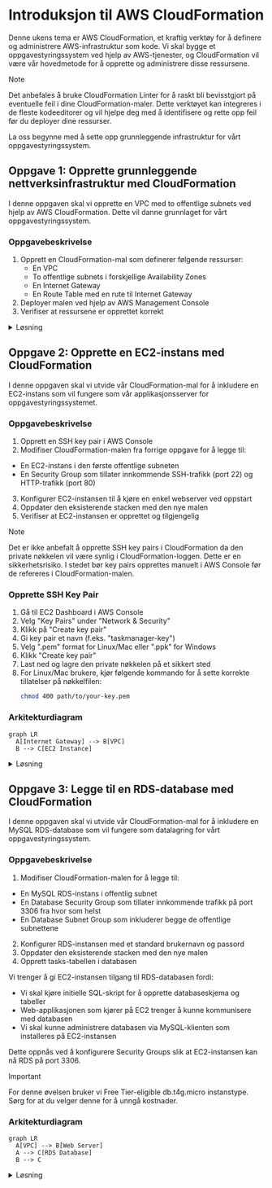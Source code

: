 # Introduksjon til AWS CloudFormation

Denne ukens tema er AWS CloudFormation, et kraftig verktøy for å definere og administrere AWS-infrastruktur som kode. Vi skal bygge et oppgavestyringssystem ved hjelp av AWS-tjenester, og CloudFormation vil være vår hovedmetode for å opprette og administrere disse ressursene.

> [!NOTE]
> Det anbefales å bruke CloudFormation Linter for å raskt bli bevisstgjort på eventuelle feil i dine CloudFormation-maler. Dette verktøyet kan integreres i de fleste kodeeditorer og vil hjelpe deg med å identifisere og rette opp feil før du deployer dine ressurser.

La oss begynne med å sette opp grunnleggende infrastruktur for vårt oppgavestyringssystem.

## Oppgave 1: Opprette grunnleggende nettverksinfrastruktur med CloudFormation

I denne oppgaven skal vi opprette en VPC med to offentlige subnets ved hjelp av AWS CloudFormation. Dette vil danne grunnlaget for vårt oppgavestyringssystem.

### Oppgavebeskrivelse

1. Opprett en CloudFormation-mal som definerer følgende ressurser:
   - En VPC
   - To offentlige subnets i forskjellige Availability Zones
   - En Internet Gateway
   - En Route Table med en rute til Internet Gateway
2. Deployer malen ved hjelp av AWS Management Console
3. Verifiser at ressursene er opprettet korrekt

<details>
<summary>Løsning</summary>

1. Opprett en fil med navnet `network-infrastructure.yaml` og legg til følgende innhold:

```yaml
AWSTemplateFormatVersion: '2010-09-09'
Description: 'Network infrastructure for task management system'

Resources:
  TaskManagementVPC:
    Type: AWS::EC2::VPC
    Properties:
      CidrBlock: 10.0.0.0/16
      EnableDnsHostnames: true
      EnableDnsSupport: true
      InstanceTenancy: default
      Tags:
        - Key: Name
          Value: test-project
  PublicSubnet1:
    Type: AWS::EC2::Subnet
    Properties:
      VpcId: !Ref TaskManagementVPC
      AvailabilityZone: eu-west-1a
      CidrBlock: 10.0.1.0/24
      MapPublicIpOnLaunch: true
      Tags:
        - Key: Name
          Value: test-project

  PublicSubnet2:
    Type: AWS::EC2::Subnet
    Properties:
      VpcId: !Ref TaskManagementVPC
      AvailabilityZone: eu-west-1b
      CidrBlock: 10.0.2.0/24
      MapPublicIpOnLaunch: true
      Tags:
        - Key: Name
          Value: test-project

  InternetGateway:
    Type: AWS::EC2::InternetGateway
    Properties:
      Tags:
        - Key: Name
          Value: test-project

  AttachGateway:
    Type: AWS::EC2::VPCGatewayAttachment
    Properties:
      VpcId: !Ref TaskManagementVPC
      InternetGatewayId: !Ref InternetGateway

  PublicRouteTable:
    Type: AWS::EC2::RouteTable
    Properties:
      VpcId: !Ref TaskManagementVPC
      Tags:
        - Key: Name
          Value: test-project

  PublicRoute:
    Type: AWS::EC2::Route
    DependsOn: AttachGateway
    Properties:
      RouteTableId: !Ref PublicRouteTable
      DestinationCidrBlock: 0.0.0.0/0
      GatewayId: !Ref InternetGateway

  PublicSubnet1RouteTableAssociation:
    Type: AWS::EC2::SubnetRouteTableAssociation
    Properties:
      SubnetId: !Ref PublicSubnet1
      RouteTableId: !Ref PublicRouteTable

  PublicSubnet2RouteTableAssociation:
    Type: AWS::EC2::SubnetRouteTableAssociation
    Properties:
      SubnetId: !Ref PublicSubnet2
      RouteTableId: !Ref PublicRouteTable

Outputs:
  VPCId:
    Description: The ID of the VPC
    Value: !Ref TaskManagementVPC
    Export:
      Name: TaskManagementVPCId

  PublicSubnet1Id:
    Description: The ID of the first public subnet
    Value: !Ref PublicSubnet1
    Export:
      Name: TaskManagementPublicSubnet1Id

  PublicSubnet2Id:
    Description: The ID of the second public subnet
    Value: !Ref PublicSubnet2
    Export:
      Name: TaskManagementPublicSubnet2Id
```

2. For å deploye denne malen:
   - Gå til AWS CloudFormation-konsollen
   - Klikk på \"Create stack\" og velg \"With new resources (standard)\
   - Velg \"Upload a template file\" og last opp din `network-infrastructure.yaml` fil
   - Gi stacken et navn, f.eks. "task-management-network"
   - Trykk "Next"
   - La alt under `Configure stack options` stå som default, trykk `Next`
   - Gå gjennom resten av trinnene og klikk på `Submit`

3. For å verifisere at ressursene er opprettet korrekt:
   - Stacken vil nå gå i status `CREATE_IN_PROGRESS`
   - Vent til stacken er i status `CREATE_COMPLETE`
   - Gå til VPC-konsollen og bekreft at VPC, subnets, internet gateway og route table er opprettet med riktige konfigurasjoner
   - Sjekk at subnets er knyttet til route table, og at route table har en rute til internet gateway

Denne CloudFormation-malen oppretter en grunnleggende nettverksinfrastruktur for vårt oppgavestyringssystem. Vi har definert en VPC med to offentlige subnets i forskjellige Availability Zones, en Internet Gateway for internett-tilkobling, og en Route Table som ruter trafikk fra subnets til Internet Gateway.

Malen inkluderer også Outputs-seksjonen som eksporterer VPC og Subnet IDer. Dette gjør det enkelt å referere til disse ressursene i fremtidige CloudFormation-maler, noe som fremmer gjenbruk og modularitet i infrastrukturkoden vår.

</details>

## Oppgave 2: Opprette en EC2-instans med CloudFormation

I denne oppgaven skal vi utvide vår CloudFormation-mal for å inkludere en EC2-instans som vil fungere som vår applikasjonsserver for oppgavestyringssystemet.

### Oppgavebeskrivelse

1. Opprett en SSH key pair i AWS Console
2. Modifiser CloudFormation-malen fra forrige oppgave for å legge til:
  - En EC2-instans i den første offentlige subneten
  - En Security Group som tillater innkommende SSH-trafikk (port 22) og HTTP-trafikk (port 80)
3. Konfigurer EC2-instansen til å kjøre en enkel webserver ved oppstart
4. Oppdater den eksisterende stacken med den nye malen
5. Verifiser at EC2-instansen er opprettet og tilgjengelig

> [!NOTE]
> Det er ikke anbefalt å opprette SSH key pairs i CloudFormation da den private nøkkelen vil være synlig i CloudFormation-loggen. Dette er en sikkerhetsrisiko. I stedet bør key pairs opprettes manuelt i AWS Console før de refereres i CloudFormation-malen.

### Opprette SSH Key Pair

1. Gå til EC2 Dashboard i AWS Console
2. Velg "Key Pairs" under "Network & Security"
3. Klikk på "Create key pair"
4. Gi key pair et navn (f.eks. "taskmanager-key")
5. Velg ".pem" format for Linux/Mac eller ".ppk" for Windows
6. Klikk "Create key pair"
7. Last ned og lagre den private nøkkelen på et sikkert sted
8. For Linux/Mac brukere, kjør følgende kommando for å sette korrekte tillatelser på nøkkelfilen:
   ```bash
   chmod 400 path/to/your-key.pem
   ```

### Arkitekturdiagram

```mermaid
graph LR
  A[Internet Gateway] --> B[VPC]
  B --> C[EC2 Instance]
```

<details>
<summary>Løsning</summary>

1. Modifiser `network-infrastructure.yaml` filen og legg til følgende ressurser (husk å endre `LAMBDA_BASE_URL` til din function URL):

```yaml
  WebServerSecurityGroup:
    Type: AWS::EC2::SecurityGroup
    Properties:
      GroupDescription: Allow SSH and HTTP
      VpcId: !Ref TaskManagementVPC
      SecurityGroupIngress:
        - IpProtocol: tcp
          FromPort: 22
          ToPort: 22
          CidrIp: 0.0.0.0/0
        - IpProtocol: tcp
          FromPort: 80
          ToPort: 80
          CidrIp: 0.0.0.0/0
      Tags:
        - Key: Name
          Value: test-project

  WebServerInstance:
    Type: AWS::EC2::Instance
    Properties:
      ImageId: ami-05edf2d87fdbd91c1  # Amazon Linux 2023 AMI in eu-west-1
      InstanceType: t2.micro
      KeyName: taskmanager-key  # Name of the key pair you created
      NetworkInterfaces:
        - AssociatePublicIpAddress: true
          DeviceIndex: 0
          GroupSet:
            - !Ref WebServerSecurityGroup
          SubnetId: !Ref PublicSubnet1
      UserData:
        Fn::Base64: |
          #!/bin/bash
          yum update -y
          yum install -y httpd
          systemctl start httpd
          systemctl enable httpd
          
          # Create frontend files
          cat > /var/www/html/index.html << 'EOL'
          <!DOCTYPE html>
          <html lang="en">
          <head>
            <meta charset="UTF-8">
            <meta name="viewport" content="width=device-width, initial-scale=1.0">
            <title>Oppgavestyringssystem</title>
            <link rel="stylesheet" href="style.css">
          </head>
          <body>
            <div class="container">
              <h1>Oppgavestyringssystem</h1>
              <div class="form-section">
                <h2>Legg til ny oppgave</h2>
                <form id="task-form">
                  <div class="form-group">
                    <label for="task-title">Tittel:</label>
                    <input type="text" id="task-title" required>
                  </div>
                  <div class="form-group">
                    <label for="task-description">Beskrivelse:</label>
                    <textarea id="task-description" rows="4"></textarea>
                  </div>
                  <button type="submit" class="submit-btn">Legg til oppgave</button>
                </form>
              </div>
              <div class="task-section">
                <h2>Eksisterende oppgaver</h2>
                <div id="task-list" class="task-grid"></div>
              </div>
            </div>
            <script src="script.js"></script>
          </body>
          </html>
          EOL

          cat > /var/www/html/script.js << 'EOL'
          const LAMBDA_BASE_URL = 'https://rsz4gecta74rbeuypqfjadpsde0xkyha.lambda-url.eu-west-1.on.aws';

          async function getTasks() {
            try {
              const response = await fetch(`${LAMBDA_BASE_URL}/tasks`, {
                method: 'GET',
                headers: {
                  'Content-Type': 'application/json'
                },
              });
              if (!response.ok) {
                throw new Error('Nettverksfeil ved henting av oppgaver');
              }
              const data = await response.json();
              displayTasks(data);
            } catch (error) {
              console.error('Feil ved henting av oppgaver:', error);
              showError('Kunne ikke hente oppgaver. Vennligst prøv igjen senere.');
            }
          }

          function displayTasks(tasks) {
            const taskList = document.getElementById('task-list');
            taskList.innerHTML = '';
            
            tasks.forEach(task => {
              const taskElement = document.createElement('div');
              taskElement.className = 'task-card';
              taskElement.innerHTML = `
                <h3>${escapeHtml(task.title)}</h3>
                <p>${escapeHtml(task.description)}</p>
                <span class="status ${task.status.toLowerCase().replace(' ', '-')}">${task.status}</span>
              `;
              taskList.appendChild(taskElement);
            });
          }

          function escapeHtml(unsafe) {
            return unsafe
              .replace(/&/g, "&amp;")
              .replace(/</g, "&lt;")
              .replace(/>/g, "&gt;")
              .replace(/"/g, "&quot;")
              .replace(/'/g, "&#039;");
          }

          document.getElementById('task-form').addEventListener('submit', async (e) => {
            e.preventDefault();
            const submitButton = e.target.querySelector('button');
            submitButton.disabled = true;
            
            try {
              const taskData = {
                title: document.getElementById('task-title').value.trim(),
                description: document.getElementById('task-description').value.trim()
              };
              
              const response = await fetch(`${LAMBDA_BASE_URL}/tasks`, {
                method: 'POST',
                headers: {
                  'Content-Type': 'application/json'
                },
                body: JSON.stringify(taskData)
              });

              if (!response.ok) {
                throw new Error('Feil ved oppretting av oppgave');
              }

              await getTasks();
              e.target.reset();
              alert('Oppgave lagt til!');
            } catch (error) {
              console.error('Feil:', error);
              alert('Kunne ikke legge til oppgave. Prøv igjen senere.');
            } finally {
              submitButton.disabled = false;
            }
          });

          getTasks();
          EOL

          cat > /var/www/html/style.css << 'EOL'
          body {
              font-family: Arial, sans-serif;
              line-height: 1.6;
              margin: 0;
              padding: 20px;
              background-color: #f5f5f5;
          }

          .container {
              max-width: 1200px;
              margin: 0 auto;
              padding: 20px;
          }

          h1 {
              color: #333;
              text-align: center;
              margin-bottom: 30px;
          }

          .form-section {
              background: white;
              padding: 20px;
              border-radius: 8px;
              box-shadow: 0 2px 4px rgba(0,0,0,0.1);
              margin-bottom: 30px;
          }

          .form-group {
              margin-bottom: 15px;
          }

          label {
              display: block;
              margin-bottom: 5px;
              font-weight: bold;
          }

          input, textarea {
              width: 100%;
              padding: 8px;
              border: 1px solid #ddd;
              border-radius: 4px;
              box-sizing: border-box;
          }

          .submit-btn {
              background-color: #4CAF50;
              color: white;
              padding: 10px 20px;
              border: none;
              border-radius: 4px;
              cursor: pointer;
              font-size: 16px;
          }

          .submit-btn:hover {
              background-color: #45a049;
          }

          .task-grid {
              display: grid;
              grid-template-columns: repeat(auto-fill, minmax(300px, 1fr));
              gap: 20px;
          }

          .task-card {
              background: white;
              padding: 15px;
              border-radius: 8px;
              box-shadow: 0 2px 4px rgba(0,0,0,0.1);
          }

          .status {
              display: inline-block;
              padding: 4px 8px;
              border-radius: 4px;
              font-size: 12px;
              font-weight: bold;
          }

          .status.pending {
              background-color: #ffd700;
              color: #000;
          }

          .status.completed {
              background-color: #90EE90;
              color: #000;
          }

          .status.in-progress {
              background-color: #87CEEB;
              color: #000;
          }
          EOL

          chown apache:apache /var/www/html/*
          chmod 644 /var/www/html/*
          systemctl restart httpd

      Tags:
        - Key: Name
          Value: test-project

Outputs:
  WebServerPublicIP:
    Description: Public IP address of the web server
    Value: !GetAtt WebServerInstance.PublicIp
```

2. For å oppdatere den eksisterende stacken:
  - Gå til AWS CloudFormation-konsollen
  - Velg stacken du opprettet i forrige oppgave
  - Klikk på "Update"
  - Velg "Replace existing template"
  - Last opp den oppdaterte YAML-filen
  - På siste side, før du trykker `Submit`, så er det en seksjon som heter `Changeset preview`
  - Gå gjennom endringene som listes under `Changeset preview` og se at det er som forventet. Bekreft endringene med `Submit`

3. For å verifisere at EC2-instansen er opprettet og tilgjengelig:
  - Vent til stacken er i status "UPDATE_COMPLETE"
  - Gå til EC2-konsollen og finn den nyopprettede instansen
  - Se at EC2-instansen viser `2/2 checks passed` og ikke `Initialising` under `Status Check`
  - Kopier den offentlige IP-adressen
  - Åpne en nettleser og lim inn IP-adressen
  - Test webapplikasjonen ved å legge til noen oppgaver
  - Test SSH-tilkobling med din private nøkkel: `ssh -i path/to/key.pem ec2-user@public-ip`

Denne oppdateringen til vår CloudFormation-mal legger til en EC2-instans som kjører en webserver med en fullstendig frontend-løsning. Vi har også lagt til en Security Group som tillater innkommende trafikk på port 22 (SSH) og port 80 (HTTP).

UserData-seksjonen i EC2-instansens konfigurasjon inneholder et bash-skript som installerer og starter Apache webserver, og setter opp alle nødvendige frontend-filer.

> [!IMPORTANT]
> Sørg for at key pair-navnet i CloudFormation-malen matcher nøyaktig med navnet på key pair du opprettet i AWS Console. Oppbevar den private nøkkelen på et sikkert sted, da den ikke kan lastes ned på nytt fra AWS.

Ved å bruke CloudFormation har vi nå automatisert opprettelsen av både nettverksinfrastruktur og en applikasjonsserver med frontend. Dette gjør det enkelt å reprodusere miljøet og holde infrastrukturen som kode.

</details>


## Oppgave 3: Legge til en RDS-database med CloudFormation

I denne oppgaven skal vi utvide vår CloudFormation-mal for å inkludere en MySQL RDS-database som vil fungere som datalagring for vårt oppgavestyringssystem.

### Oppgavebeskrivelse

1. Modifiser CloudFormation-malen for å legge til:
  - En MySQL RDS-instans i offentlig subnet
  - En Database Security Group som tillater innkommende trafikk på port 3306 fra hvor som helst
  - En Database Subnet Group som inkluderer begge de offentlige subnettene
2. Konfigurer RDS-instansen med et standard brukernavn og passord
3. Oppdater den eksisterende stacken med den nye malen
4. Opprett tasks-tabellen i databasen

Vi trenger å gi EC2-instansen tilgang til RDS-databasen fordi:
- Vi skal kjøre initielle SQL-skript for å opprette databaseskjema og tabeller
- Web-applikasjonen som kjører på EC2 trenger å kunne kommunisere med databasen
- Vi skal kunne administrere databasen via MySQL-klienten som installeres på EC2-instansen

Dette oppnås ved å konfigurere Security Groups slik at EC2-instansen kan nå RDS på port 3306.

> [!IMPORTANT] 
> For denne øvelsen bruker vi Free Tier-eligible db.t4g.micro instanstype. Sørg for at du velger denne for å unngå kostnader.

### Arkitekturdiagram

```mermaid
graph LR
  A[VPC] --> B[Web Server]
  A --> C[RDS Database]
  B --> C
```

<details>
<summary>Løsning</summary>

1. Modifiser `network-infrastructure.yaml` filen og legg til følgende ressurser:

```yaml
  DatabaseSubnetGroup:
    Type: AWS::RDS::DBSubnetGroup
    Properties:
      DBSubnetGroupDescription: Subnet group for RDS database
      SubnetIds:
        - !Ref PublicSubnet1
        - !Ref PublicSubnet2
      Tags:
        - Key: Name
          Value: test-project

  DatabaseSecurityGroup:
    Type: AWS::EC2::SecurityGroup
    Properties:
      GroupDescription: Allow MySQL access from anywhere
      VpcId: !Ref TaskManagementVPC
      SecurityGroupIngress:
        - IpProtocol: tcp
          FromPort: 3306
          ToPort: 3306
          CidrIp: 0.0.0.0/0
      Tags:
        - Key: Name
          Value: test-project

  TaskManagementDatabase:
    Type: AWS::RDS::DBInstance
    Properties:
      DBName: taskmanager
      Engine: mysql
      MasterUsername: admin
      MasterUserPassword: passordd  # Replace with a secure password
      DBInstanceClass: db.t4g.micro              # Free tier eligible
      AllocatedStorage: 20
      PubliclyAccessible: true
      VPCSecurityGroups:
        - !Ref DatabaseSecurityGroup
      DBSubnetGroupName: !Ref DatabaseSubnetGroup
      BackupRetentionPeriod: 0                   # Disable automated backups
      Tags:
        - Key: Name
          Value: test-project

Outputs:
  DatabaseEndpoint:
    Description: Endpoint of the RDS database
    Value: !GetAtt TaskManagementDatabase.Endpoint.Address
```

2. Oppdater stacken som tidligere beskrevet.

3. Når RDS er tilgjengelig (dette kan ta noen minutter, så vær tålmodig), opprett tasks-tabellen:

```bash
# SSH til EC2-instansen
ssh -i path/to/key.pem ec2-user@your-ec2-ip

# Installer MySQL client
sudo dnf update -y
sudo dnf install mariadb105 -y

# Koble til RDS
mysql -h <RDS_ENDPOINT> -u admin -p

# Opprett tabell
USE taskmanager;

CREATE TABLE tasks (
  id INT AUTO_INCREMENT PRIMARY KEY,
  title VARCHAR(255) NOT NULL,
  description TEXT,
  status VARCHAR(50) DEFAULT 'Pending'
);

# Verifiser
SHOW TABLES;
```

> [!NOTE]
> For produksjonsmiljøer bør du:
> - Bruke private subnets for RDS
> - Aktivere automatisk backup
> - Implementere Multi-AZ deployment
> - Bruke sterkere passord
> - Vurdere større instance class basert på arbeidslast

</details>

